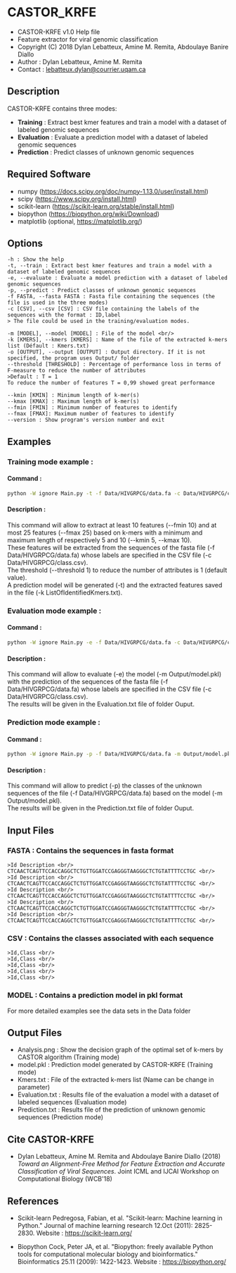 # CASTOR_KRFE

* CASTOR-KRFE v1.0 Help file
* Feature extractor for viral genomic classification                               
* Copyright (C) 2018  Dylan Lebatteux, Amine M. Remita, Abdoulaye Banire Diallo    
* Author : Dylan Lebatteux, Amine M. Remita
* Contact : lebatteux.dylan@courrier.uqam.ca


## Description 

CASTOR-KRFE contains three modes:								      
- **Training** : Extract best kmer features and train a model with a dataset of labeled genomic sequences  
- **Evaluation** : Evaluate a prediction model with a dataset of labeled genomic sequences                 
- **Prediction** : Predict classes of unknown genomic sequences                                             


## Required Software

- numpy (https://docs.scipy.org/doc/numpy-1.13.0/user/install.html) 
- scipy (https://www.scipy.org/install.html)                        
- scikit-learn  (https://scikit-learn.org/stable/install.html)      
- biopython (https://biopython.org/wiki/Download)   
- matplotlib (optional, https://matplotlib.org/)


## Options
```
-h : Show the help
-t, --train : Extract best kmer features and train a model with a dataset of labeled genomic sequences
-e, --evaluate : Evaluate a model prediction with a dataset of labeled genomic sequences
-p, --predict : Predict classes of unknown genomic sequences
-f FASTA, --fasta FASTA : Fasta file containing the sequences (the file is used in the three modes)
-c [CSV], --csv [CSV] : CSV file containing the labels of the sequences with the format : ID,label
> The file could be used in the training/evaluation modes.

-m [MODEL], --model [MODEL] : File of the model <br/>
-k [KMERS], --kmers [KMERS] : Name of the file of the extracted k-mers list (Défault : Kmers.txt)
-o [OUTPUT], --output [OUTPUT] : Output directory. If it is not specified, the program uses Output/ folder 
--threshold [THRESHOLD] : Percentage of performance loss in terms of F-measure to reduce the number of attributes
>Default : T = 1
To reduce the number of features T = 0,99 showed great performance

--kmin [KMIN] : Minimum length of k-mer(s)
--kmax [KMAX] : Maximum length of k-mer(s)
--fmin [FMIN] : Minimum number of features to identify
--fmax [FMAX]: Maximum number of features to identify
--version : Show program's version number and exit
```

## Examples

### Training mode example :

#### Command :

```Bash
python -W ignore Main.py -t -f Data/HIVGRPCG/data.fa -c Data/HIVGRPCG/class.csv --kmin 5 --kmax 10 --fmin 10 --fmax 25 --threshold 1 -k ListOfIdentifiedKmers.txt
```

#### Description :

This command will allow to extract at least 10 features (--fmin 10) and at most 25 features (--fmax 25) based on k-mers with a minimum and maximum length of respectively 5 and 10 (--kmin 5, --kmax 10). <br/>
These features will be extracted from the sequences of the fasta file (-f Data/HIVGRPCG/data.fa) whose labels are specified in the CSV file (-c Data/HIVGRPCG/class.csv). <br/>
The threshold (--threshold 1) to reduce the number of attributes is 1 (default value). <br/>
A prediction model will be generated (-t) and the extracted features saved in the file (-k ListOfIdentifiedKmers.txt).

### Evaluation mode example :

#### Command :

```Bash
python -W ignore Main.py -e -f Data/HIVGRPCG/data.fa -c Data/HIVGRPCG/class.csv -m Output/model.pkl
```

#### Description :

This command will allow to evaluate (-e) the model (-m Output/model.pkl) with the prediction of the sequences of the fasta file (-f Data/HIVGRPCG/data.fa) whose labels are specified in the CSV file (-c Data/HIVGRPCG/class.csv). <br/>
The results will be given in the Evaluation.txt file of folder Ouput.

### Prediction  mode example :

#### Command :

```Bash
python -W ignore Main.py -p -f Data/HIVGRPCG/data.fa -m Output/model.pkl
```

#### Description :

This command will allow to predict (-p) the classes of the unknown sequences of the file (-f Data/HIVGRPCG/data.fa) based on the model (-m Output/model.pkl). <br/>
The results will be given in the Prediction.txt file of folder Ouput.


## Input Files

### FASTA : Contains the sequences in fasta format

```
>Id Description <br/>
CTCAACTCAGTTCCACCAGGCTCTGTTGGATCCGAGGGTAAGGGCTCTGTATTTTCCTGC <br/>
>Id Description <br/>
CTCAACTCAGTTCCACCAGGCTCTGTTGGATCCGAGGGTAAGGGCTCTGTATTTTCCTGC <br/>
>Id Description <br/>
CTCAACTCAGTTCCACCAGGCTCTGTTGGATCCGAGGGTAAGGGCTCTGTATTTTCCTGC <br/>
>Id Description <br/>
CTCAACTCAGTTCCACCAGGCTCTGTTGGATCCGAGGGTAAGGGCTCTGTATTTTCCTGC <br/>
>Id Description <br/>
CTCAACTCAGTTCCACCAGGCTCTGTTGGATCCGAGGGTAAGGGCTCTGTATTTTCCTGC <br/>
```

### CSV :  Contains the classes associated with each sequence
```
>Id,Class <br/>
>Id,Class <br/>
>Id,Class <br/>
>Id,Class <br/>
>Id,Class <br/>
```
### MODEL : Contains a prediction model in pkl format

For more detailed examples see the data sets in the Data folder        


## Output Files

- Analysis.png : Show the decision graph of the optimal set of k-mers by CASTOR algorithm (Training mode) <br/>
- model.pkl : Prediction model generated by CASTOR-KRFE (Training mode) <br/>
- Kmers.txt : File of the extracted k-mers list (Name can be change in parameter) <br/>
- Evaluation.txt : Results file of the evaluation a model with a dataset of labeled sequences (Evaluation mode) <br/>
- Prediction.txt : Results file of the prediction of unknown genomic sequences (Prediction mode) <br/>


## Cite CASTOR-KRFE

* Dylan Lebatteux, Amine M. Remita and Abdoulaye Banire Diallo (2018) *Toward an Alignment-Free Method for Feature Extraction and Accurate Classification of Viral Sequences*. Joint ICML and IJCAI Workshop on Computational Biology (WCB'18)


## References

* Scikit-learn
Pedregosa, Fabian, et al. "Scikit-learn: Machine learning in Python."
Journal of machine learning research 12.Oct (2011): 2825-2830.
Website : https://scikit-learn.org/

* Biopython
Cock, Peter JA, et al. "Biopython: freely available Python tools for computational molecular biology and bioinformatics."
Bioinformatics 25.11 (2009): 1422-1423.
Website : https://biopython.org/

